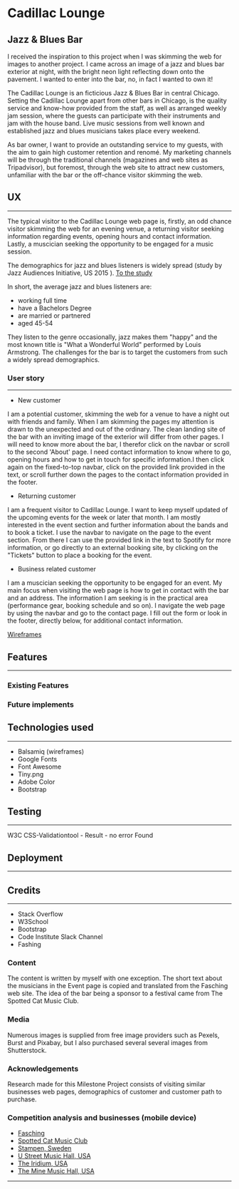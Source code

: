 # Cadillac Lounge 

## Jazz & Blues Bar
I received the inspiration to this project when I was skimming the web for images to another project.
I came across an image of a jazz and blues bar exterior at night, with the bright neon light
reflecting down onto the pavement. I wanted to enter into the bar, no, in fact I wanted to own it!

The Cadillac Lounge is an ficticious Jazz & Blues Bar in central Chicago.
Setting the Cadillac Lounge apart from other bars in Chicago, is the quality service and know-how 
provided from the staff, as well as arranged weekly jam session, where the guests can participate with 
their instruments and jam with the house band. Live music sessions from well known and established jazz 
and blues musicians takes place every weekend.

As bar owner, I want to provide an outstanding service to my guests, with the aim to gain high customer 
retention and renomé. My marketing channels will be through the traditional channels (magazines and web 
sites as Tripadvisor), but foremost, through the web site to attract new customers, unfamiliar with the bar 
or the off-chance visitor skimming the web.

## UX
---------
The typical visitor to the Cadillac Lounge web page is, firstly, an odd chance visitor skimming the web for 
an evening venue, a returning visitor seeking information regarding events, opening hours and contact information. 
Lastly, a muscician seeking the opportunity to be engaged for a music session.

The demographics for jazz and blues listeners is widely spread (study by Jazz Audiences Initiative, US 2015 ). 
[To the study ](https://bluesjazzlondon.wordpress.com/2015/04/20/the-demographics-of-blues-and-jazz-listeners-in-6-graphs/)

In short, the average jazz and blues listeners are:
* working full time
* have a Bachelors Degree
* are married or partnered
* aged 45-54

They listen to the genre occasionally, jazz makes them "happy" and the most known title is "What a Wonderful World" 
performed by Louis Armstrong. The challenges for the bar is to target the customers from such a widely spread demographics.

### User story
-------------
* New customer

I am a potential customer, skimming the web for a venue to have a night out with friends and family. 
When I am skimming the pages my attention is drawn to the unexpected and out of the ordinary. The clean landing site 
of the bar with an inviting image of the exterior will differ from other pages.
I will need to know more about the bar, I therefor click on the navbar or scroll to the second 'About' page.
I need contact information to know where to go, opening hours and how to get in touch for specific 
information.I then click again on the fixed-to-top navbar, click on the provided link provided in the text, or 
scroll further down the pages to the contact information provided in the footer.

* Returning customer

 I am a frequent visitor to Cadillac Lounge. I want to keep myself updated of the upcoming events for
 the week or later that month. I am mostly interested in the event section and further information 
 about the bands and to book a ticket. I use the navbar to navigate on the page to the event section. 
 From there I can use the provided link in the text to Spotify for more information, or go directly to an external booking 
 site, by clicking on the "Tickets" button to place a booking for the event.

 * Business related customer

 I am a muscician seeking the opportunity to be engaged for an event. My main focus when visiting the 
 web page is how to get in contact with the bar and an address. The information I am seeking is in the practical 
 area (performance gear, booking schedule and so on). I navigate the web page by using the navbar and go to
 the contact page. I fill out the form or look in the footer, directly below, for additional contact information.

 [Wireframes](/wireframes/hp_mp1_wireframe.pdf)

## Features
--------------

### Existing Features
### Future implements
## Technologies used
--------------
* Balsamiq (wireframes)
* Google Fonts
* Font Awesome
* Tiny.png
* Adobe Color
* Bootstrap 
## Testing
-------------
W3C CSS-Validationtool - Result - no error Found

## Deployment
-------------
## Credits
-------------
* Stack Overflow
* W3School
* Bootstrap 
* Code Institute Slack Channel
* Fashing

### Content
The content is written by myself with one exception. The short text about the musicians in 
the Event page is copied and translated from the Fasching web site. The idea of the bar being a sponsor to a 
festival came from The Spotted Cat Music Club.
### Media
Numerous images is supplied from free image providers such as Pexels, Burst and Pixabay, but I also purchased several
 several images from Shutterstock.
### Acknowledgements
Research made for this Milestone Project consists of visiting similar businesses web pages, 
demographics of customer and customer path to purchase.

### Competition analysis and businesses (mobile device)
* [Fasching](https://www.fashing.se)
* [Spotted Cat Music Club](https://www.spottedcatmusicclub.com)
* [Stampen, Sweden](https://www.stampen.se)
* [U Street Music Hall, USA](https://www.ustreetmusichall.com)
* [The Iridium, USA](www.https://www.theiridium.com)
* [The Mine Music Hall, USA](https://www.theminemusichall.com)

-----

